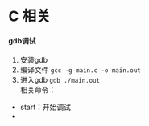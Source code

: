 # C 相关
#### gdb调试
1. 安装gdb  
2. 编译文件 `gcc -g main.c -o main.out`  
3. 进入gdb `gdb ./main.out`  
相关命令：  
  - start：开始调试  
  -
